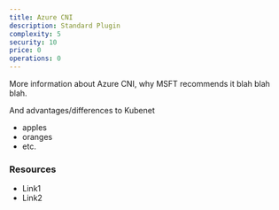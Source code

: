 ```yaml
---
title: Azure CNI
description: Standard Plugin
complexity: 5
security: 10
price: 0
operations: 0
---
```


More information about Azure CNI, why MSFT recommends it blah blah blah.

And advantages/differences to Kubenet

- apples
- oranges
- etc.

### Resources

- Link1
- Link2